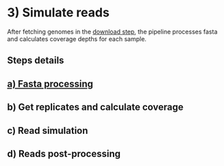 # 3) Simulate reads

After fetching genomes in the [download step](../download.md), the pipeline processes fasta and calculates coverage depths for each sample. 

## Steps details 

## [a) Fasta processing](fa-processing.md)

## b) Get replicates and calculate coverage

## c) Read simulation

## d) Reads post-processing


